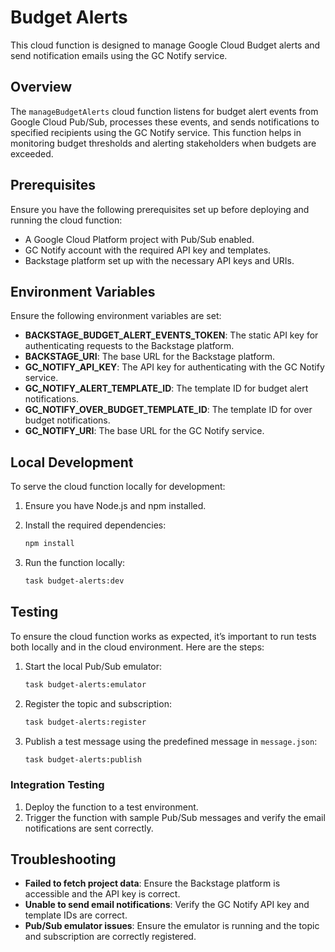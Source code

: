 # Budget Alerts

This cloud function is designed to manage Google Cloud Budget alerts and send notification emails using the GC Notify service.

## Overview

The `manageBudgetAlerts` cloud function listens for budget alert events from Google Cloud Pub/Sub, processes these events, and sends notifications to specified recipients using the GC Notify service. This function helps in monitoring budget thresholds and alerting stakeholders when budgets are exceeded.

## Prerequisites

Ensure you have the following prerequisites set up before deploying and running the cloud function:

- A Google Cloud Platform project with Pub/Sub enabled.
- GC Notify account with the required API key and templates.
- Backstage platform set up with the necessary API keys and URIs.

## Environment Variables

Ensure the following environment variables are set:

- **BACKSTAGE_BUDGET_ALERT_EVENTS_TOKEN**: The static API key for authenticating requests to the Backstage platform.
- **BACKSTAGE_URI**: The base URL for the Backstage platform.
- **GC_NOTIFY_API_KEY**: The API key for authenticating with the GC Notify service.
- **GC_NOTIFY_ALERT_TEMPLATE_ID**: The template ID for budget alert notifications.
- **GC_NOTIFY_OVER_BUDGET_TEMPLATE_ID**: The template ID for over budget notifications.
- **GC_NOTIFY_URI**: The base URL for the GC Notify service.

## Local Development

To serve the cloud function locally for development:

1. Ensure you have Node.js and npm installed.

2. Install the required dependencies:
   ```sh
   npm install
   ```
3. Run the function locally:
   ```sh
   task budget-alerts:dev
   ```

## Testing

To ensure the cloud function works as expected, it’s important to run tests both locally and in the cloud environment. Here are the steps:

1. Start the local Pub/Sub emulator:
   ```sh
   task budget-alerts:emulator
   ```
2. Register the topic and subscription:
   ```sh
   task budget-alerts:register
   ```
3. Publish a test message using the predefined message in `message.json`:
   ```sh
   task budget-alerts:publish
   ```

### Integration Testing

1. Deploy the function to a test environment.
2. Trigger the function with sample Pub/Sub messages and verify the email notifications are sent correctly.

## Troubleshooting

- **Failed to fetch project data**: Ensure the Backstage platform is accessible and the API key is correct.
- **Unable to send email notifications**: Verify the GC Notify API key and template IDs are correct.
- **Pub/Sub emulator issues**: Ensure the emulator is running and the topic and subscription are correctly registered.
